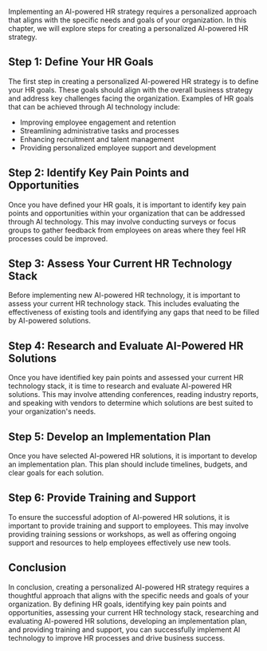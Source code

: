 
Implementing an AI-powered HR strategy requires a personalized approach that aligns with the specific needs and goals of your organization. In this chapter, we will explore steps for creating a personalized AI-powered HR strategy.

Step 1: Define Your HR Goals
----------------------------

The first step in creating a personalized AI-powered HR strategy is to define your HR goals. These goals should align with the overall business strategy and address key challenges facing the organization. Examples of HR goals that can be achieved through AI technology include:

* Improving employee engagement and retention
* Streamlining administrative tasks and processes
* Enhancing recruitment and talent management
* Providing personalized employee support and development

Step 2: Identify Key Pain Points and Opportunities
--------------------------------------------------

Once you have defined your HR goals, it is important to identify key pain points and opportunities within your organization that can be addressed through AI technology. This may involve conducting surveys or focus groups to gather feedback from employees on areas where they feel HR processes could be improved.

Step 3: Assess Your Current HR Technology Stack
-----------------------------------------------

Before implementing new AI-powered HR technology, it is important to assess your current HR technology stack. This includes evaluating the effectiveness of existing tools and identifying any gaps that need to be filled by AI-powered solutions.

Step 4: Research and Evaluate AI-Powered HR Solutions
-----------------------------------------------------

Once you have identified key pain points and assessed your current HR technology stack, it is time to research and evaluate AI-powered HR solutions. This may involve attending conferences, reading industry reports, and speaking with vendors to determine which solutions are best suited to your organization's needs.

Step 5: Develop an Implementation Plan
--------------------------------------

Once you have selected AI-powered HR solutions, it is important to develop an implementation plan. This plan should include timelines, budgets, and clear goals for each solution.

Step 6: Provide Training and Support
------------------------------------

To ensure the successful adoption of AI-powered HR solutions, it is important to provide training and support to employees. This may involve providing training sessions or workshops, as well as offering ongoing support and resources to help employees effectively use new tools.

Conclusion
----------

In conclusion, creating a personalized AI-powered HR strategy requires a thoughtful approach that aligns with the specific needs and goals of your organization. By defining HR goals, identifying key pain points and opportunities, assessing your current HR technology stack, researching and evaluating AI-powered HR solutions, developing an implementation plan, and providing training and support, you can successfully implement AI technology to improve HR processes and drive business success.
